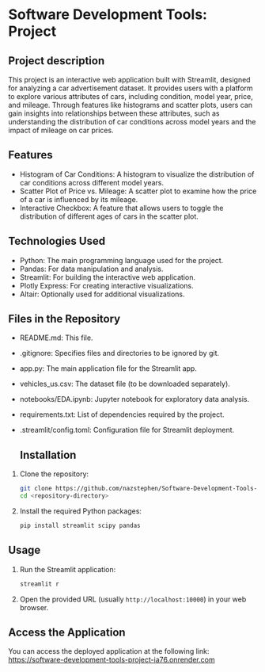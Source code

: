 # Software Development Tools: Project

## Project description
This project is an interactive web application built with Streamlit, designed for analyzing a car advertisement dataset. It provides users with a platform to explore various attributes of cars, including condition, model year, price, and mileage. Through features like histograms and scatter plots, users can gain insights into relationships between these attributes, such as understanding the distribution of car conditions across model years and the impact of mileage on car prices.

## Features
- Histogram of Car Conditions: A histogram to visualize the distribution of car conditions across different model years.
- Scatter Plot of Price vs. Mileage: A scatter plot to examine how the price of a car is influenced by its mileage.
- Interactive Checkbox: A feature that allows users to toggle the distribution of different ages of cars in the scatter plot.

## Technologies Used
- Python: The main programming language used for the project.
- Pandas: For data manipulation and analysis.
- Streamlit: For building the interactive web application.
- Plotly Express: For creating interactive visualizations.
- Altair: Optionally used for additional visualizations.

## Files in the Repository
- README.md: This file.
- .gitignore: Specifies files and directories to be ignored by git.
- app.py: The main application file for the Streamlit app.
- vehicles_us.csv: The dataset file (to be downloaded separately).
- notebooks/EDA.ipynb: Jupyter notebook for exploratory data analysis.
- requirements.txt: List of dependencies required by the project.
- .streamlit/config.toml: Configuration file for Streamlit deployment.

  ## Installation

1. Clone the repository:
    ```bash
    git clone https://github.com/nazstephen/Software-Development-Tools-Project.git
    cd <repository-directory>
    ```

2. Install the required Python packages:
    ```bash
    pip install streamlit scipy pandas
    ```

## Usage

1. Run the Streamlit application:
    ```bash
    streamlit r
    ```

2. Open the provided URL (usually `http://localhost:10000`) in your web browser.

## Access the Application
You can access the deployed application at the following link: https://software-development-tools-project-ia76.onrender.com
